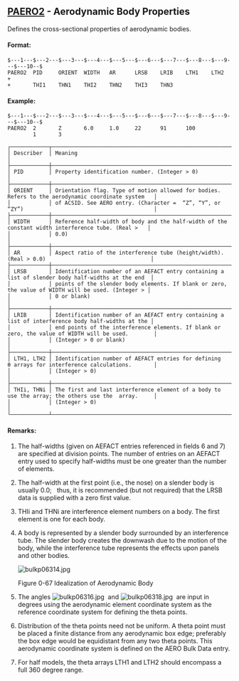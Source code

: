 ## [PAERO2](https://help.hexagonmi.com/bundle/MSC_Nastran_2022.4/page/Nastran_Combined_Book/qrg/bulkp/TOC.PAERO2.xhtml) - Aerodynamic Body Properties

Defines the cross-sectional properties of aerodynamic bodies.

#### Format:

```nastran
$---1---$---2---$---3---$---4---$---5---$---6---$---7---$---8---$---9---$---10--$
PAERO2  PID     ORIENT  WIDTH   AR      LRSB    LRIB    LTH1    LTH2    +       
+       THI1    THN1    THI2    THN2    THI3    THN3                            
```

#### Example:

```nastran
$---1---$---2---$---3---$---4---$---5---$---6---$---7---$---8---$---9---$---10--$
PAERO2  2       Z       6.0     1.0     22      91      100                     
        1       3                                                               
```

```text
┌────────────┬────────────────────────────────────────────────────────────────────────────────────────────────────┐
│ Describer  │ Meaning                                                                                            │
├────────────┼────────────────────────────────────────────────────────────────────────────────────────────────────┤
│ PID        │ Property identification number. (Integer > 0)                                                      │
├────────────┼────────────────────────────────────────────────────────────────────────────────────────────────────┤
│ ORIENT     │ Orientation flag. Type of motion allowed for bodies. Refers to the aerodynamic coordinate system   │
│            │ of ACSID. See AERO entry. (Character =  “Z”, “Y”, or “ZY”)                                         │
├────────────┼────────────────────────────────────────────────────────────────────────────────────────────────────┤
│ WIDTH      │ Reference half-width of body and the half-width of the constant width interference tube. (Real >   │
│            │ 0.0)                                                                                               │
├────────────┼────────────────────────────────────────────────────────────────────────────────────────────────────┤
│ AR         │ Aspect ratio of the interference tube (height/width). (Real > 0.0)                                 │
├────────────┼────────────────────────────────────────────────────────────────────────────────────────────────────┤
│ LRSB       │ Identification number of an AEFACT entry containing a list of slender body half-widths at the end  │
│            │ points of the slender body elements. If blank or zero, the value of WIDTH will be used. (Integer > │
│            │ 0 or blank)                                                                                        │
├────────────┼────────────────────────────────────────────────────────────────────────────────────────────────────┤
│ LRIB       │ Identification number of an AEFACT entry containing a list of interference body half-widths at the │
│            │ end points of the interference elements. If blank or zero, the value of WIDTH will be used.        │
│            │ (Integer > 0 or blank)                                                                             │
├────────────┼────────────────────────────────────────────────────────────────────────────────────────────────────┤
│ LTH1, LTH2 │ Identification number of AEFACT entries for defining θ arrays for interference calculations.       │
│            │ (Integer > 0)                                                                                      │
├────────────┼────────────────────────────────────────────────────────────────────────────────────────────────────┤
│ THIi, THNi │ The first and last interference element of a body to use the array; the others use the  array.     │
│            │ (Integer > 0)                                                                                      │
└────────────┴────────────────────────────────────────────────────────────────────────────────────────────────────┘
```

#### Remarks:

1. The half-widths (given on AEFACT entries referenced in fields 6 and 7) are specified at division points. The number of entries on an AEFACT entry used to specify half-widths must be one greater than the number of elements.
2. The half-width at the first point (i.e., the nose) on a slender body is usually 0.0;   thus, it is recommended (but not required) that the LRSB data is supplied with a zero first value.
3. THIi and THNi are interference element numbers on a body. The first element is one for each body.
4. A body is represented by a slender body surrounded by an interference tube. The slender body creates the downwash due to the motion of the body, while the interference tube represents the effects upon panels and other bodies.

    ![bulkp06314.jpg](https://help-be.hexagonmi.com/bundle/MSC_Nastran_2022.4/page/Nastran_Combined_Book/qrg/bulkp/../../../assets/bulkp06314.jpg?_LANG=enus)
    
    Figure 0-67 Idealization of Aerodynamic Body

5. The angles  ![bulkp06316.jpg](https://help-be.hexagonmi.com/bundle/MSC_Nastran_2022.4/page/Nastran_Combined_Book/qrg/bulkp/../../../assets/bulkp06316.jpg?_LANG=enus)  and  ![bulkp06318.jpg](https://help-be.hexagonmi.com/bundle/MSC_Nastran_2022.4/page/Nastran_Combined_Book/qrg/bulkp/../../../assets/bulkp06318.jpg?_LANG=enus)  are input in degrees using the aerodynamic element coordinate system as the reference coordinate system for defining the theta points.
6. Distribution of the theta points need not be uniform. A theta point must be placed a finite distance from any aerodynamic box edge; preferably the box edge would be equidistant from any two theta points. This aerodynamic coordinate system is defined on the AERO Bulk Data entry.
7. For half models, the theta arrays LTH1 and LTH2 should encompass a full 360 degree range.
